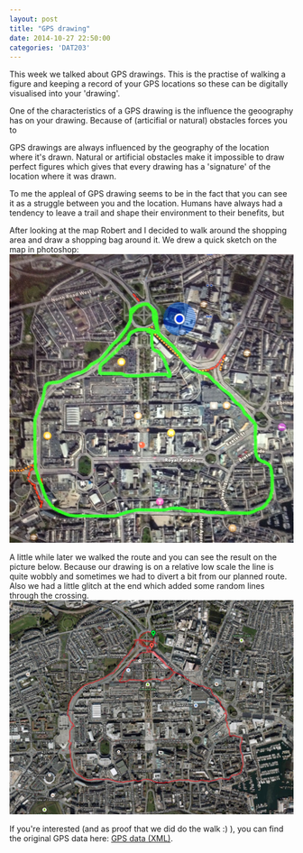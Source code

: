 ```yaml
---
layout: post
title: "GPS drawing"
date: 2014-10-27 22:50:00
categories: 'DAT203'
---
```


This week we talked about GPS drawings. This is the practise of walking a figure and keeping a record of your GPS locations so these can be digitally visualised into your 'drawing'. 

One of the characteristics of a GPS drawing is the influence the geoography has on your drawing. Because of (articifial or natural) obstacles forces you to 

GPS drawings are always influenced by the geography of the location where it's drawn. Natural or artificial obstacles make it impossible to draw perfect figures which gives that every drawing has a 'signature' of the location where it was drawn. 

To me the appleal of GPS drawing seems to be in the fact that you can see it as a struggle between you and the location. Humans have always had a tendency to leave a trail and shape their environment to their benefits, but 



After looking at the map Robert and I decided to walk around the shopping area and draw a shopping bag around it. We drew a quick sketch on the map in photoshop:
![The planned route][plan]

A little while later we walked the route and you can see the result on the picture below. Because our drawing is on a relative low scale the line is quite wobbly and sometimes we had to divert a bit from our planned route. Also we had a little glitch at the end which added some random lines through the crossing. 
![The map which shows our GPS drawing][map]

If you're interested (and as proof that we did do the walk :) ), you can find the original GPS data here: [GPS data (XML)][coordinates].

[map]: /assets/images/DAT203_gps_walk.png
[plan]: /assets/images/DAT203_gps_plan.jpg
[coordinates]: /assets/other/shoppingbag.xml